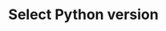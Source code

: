 ---
slug: select-python-version
title: Select Python version
version: v1.449.0
tags: ['Script editor', 'Python']
description: Select Python version for your script.
features:
  [
    'Annotate Python version directly in scripts.',
    'Set global Python version via environment variable.',
    'Automatic version assignment to lockfile for new scripts.',
    'Default to Python 3.11 for existing scripts without specified version.',
    'Enterprise Edition support for S3 cache by Python version.'
  ]
video: /videos/annotate_py_version.mp4
docs: /docs/getting_started/scripts_quickstart/2_python_quickstart#python-version
---